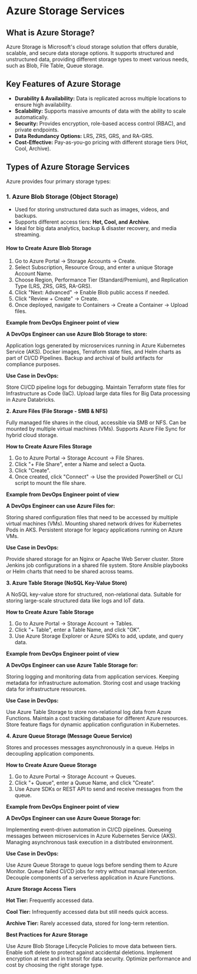 # Azure Storage Services

## What is Azure Storage?
Azure Storage is Microsoft's cloud storage solution that offers durable, scalable, and secure data storage options. It supports structured and unstructured data, providing different storage types to meet various needs, such as Blob, File Table, Queue storage.

## Key Features of Azure Storage
- **Durability & Availability:** Data is replicated across multiple locations to ensure high availability.
- **Scalability:** Supports massive amounts of data with the ability to scale automatically.
- **Security:** Provides encryption, role-based access control (RBAC), and private endpoints.
- **Data Redundancy Options:** LRS, ZRS, GRS, and RA-GRS.
- **Cost-Effective:** Pay-as-you-go pricing with different storage tiers (Hot, Cool, Archive).

## Types of Azure Storage Services

Azure provides four primary storage types:

### 1. Azure Blob Storage (Object Storage)
- Used for storing unstructured data such as images, videos, and backups.
- Supports different access tiers: **Hot, Cool, and Archive**.
- Ideal for big data analytics, backup & disaster recovery, and media streaming.

#### How to Create Azure Blob Storage

1. Go to Azure Portal → Storage Accounts → Create.
2. Select Subscription, Resource Group, and enter a unique Storage Account Name.
3. Choose Region, Performance Tier (Standard/Premium), and Replication Type (LRS, ZRS, GRS, RA-GRS).
4. Click "Next: Advanced" → Enable Blob public access if needed.
5. Click "Review + Create" → Create.
6. Once deployed, navigate to Containers → Create a Container → Upload files.

**Example from DevOps Engineer point of view**

**A DevOps Engineer can use Azure Blob Storage to store:**

Application logs generated by microservices running in Azure Kubernetes Service (AKS).
Docker images, Terraform state files, and Helm charts as part of CI/CD Pipelines.
Backup and archival of build artifacts for compliance purposes.

**Use Case in DevOps:**

Store CI/CD pipeline logs for debugging.
Maintain Terraform state files for Infrastructure as Code (IaC).
Upload large data files for Big Data processing in Azure Databricks.

**2. Azure Files (File Storage - SMB & NFS)**

Fully managed file shares in the cloud, accessible via SMB or NFS.
Can be mounted by multiple virtual machines (VMs).
Supports Azure File Sync for hybrid cloud storage.

**How to Create Azure Files Storage**

1. Go to Azure Portal → Storage Account → File Shares.
2. Click "+ File Share", enter a Name and select a Quota.
3. Click "Create".
4. Once created, click "Connect" → Use the provided PowerShell or CLI script to mount the file share.

**Example from DevOps Engineer point of view**

**A DevOps Engineer can use Azure Files for:**

Storing shared configuration files that need to be accessed by multiple virtual machines (VMs).
Mounting shared network drives for Kubernetes Pods in AKS.
Persistent storage for legacy applications running on Azure VMs.

**Use Case in DevOps:**

Provide shared storage for an Nginx or Apache Web Server cluster.
Store Jenkins job configurations in a shared file system.
Store Ansible playbooks or Helm charts that need to be shared across teams.
   
**3. Azure Table Storage (NoSQL Key-Value Store)**
   
A NoSQL key-value store for structured, non-relational data.
Suitable for storing large-scale structured data like logs and IoT data.

**How to Create Azure Table Storage**

1. Go to Azure Portal → Storage Account → Tables.
2. Click "+ Table", enter a Table Name, and click "OK".
3. Use Azure Storage Explorer or Azure SDKs to add, update, and query data.

**Example from DevOps Engineer point of view**

**A DevOps Engineer can use Azure Table Storage for:**

Storing logging and monitoring data from application services.
Keeping metadata for infrastructure automation.
Storing cost and usage tracking data for infrastructure resources.

**Use Case in DevOps:**

Use Azure Table Storage to store non-relational log data from Azure Functions.
Maintain a cost tracking database for different Azure resources.
Store feature flags for dynamic application configuration in Kubernetes.
   
**4. Azure Queue Storage (Message Queue Service)**

Stores and processes messages asynchronously in a queue.
Helps in decoupling application components.

**How to Create Azure Queue Storage**

1. Go to Azure Portal → Storage Account → Queues.
2. Click "+ Queue", enter a Queue Name, and click "Create".
3. Use Azure SDKs or REST API to send and receive messages from the queue.

**Example from DevOps Engineer point of view**

**A DevOps Engineer can use Azure Queue Storage for:**

Implementing event-driven automation in CI/CD pipelines.
Queueing messages between microservices in Azure Kubernetes Service (AKS).
Managing asynchronous task execution in a distributed environment.

**Use Case in DevOps:**

Use Azure Queue Storage to queue logs before sending them to Azure Monitor.
Queue failed CI/CD jobs for retry without manual intervention.
Decouple components of a serverless application in Azure Functions.

**Azure Storage Access Tiers**

**Hot Tier:** Frequently accessed data.

**Cool Tier:** Infrequently accessed data but still needs quick access.

**Archive Tier:** Rarely accessed data, stored for long-term retention.

**Best Practices for Azure Storage**

Use Azure Blob Storage Lifecycle Policies to move data between tiers.
Enable soft delete to protect against accidental deletions.
Implement encryption at rest and in transit for data security.
Optimize performance and cost by choosing the right storage type.
